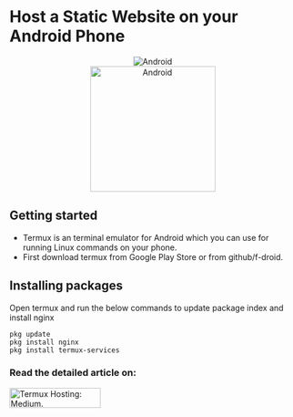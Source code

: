 # Host a Static Website on your Android Phone
<p align="center">
<img alt="Android" src="https://raw.githubusercontent.com/sagarkrp/HostedOnAndroid/main/tv-banner.svg" style="padding-centre" />
   
   <br>
<img alt="Android" width="220px" src="https://upload.wikimedia.org/wikipedia/commons/thumb/a/a4/Android_2023_3D_logo_and_wordmark.svg/1024px-Android_2023_3D_logo_and_wordmark.svg.png" style="padding-centre:10px;" />
</p>

## Getting started
- Termux is an terminal emulator for Android which you can use for running Linux commands on your phone. 
- First download termux from Google Play Store or from github/f-droid.

## Installing packages
Open termux and run the below commands to update package index and install nginx

```
pkg update
pkg install nginx
pkg install termux-services
```

<h3> <strong> Read the detailed article on: </strong> </h3> <a href = "https://sagarkrpanda.medium.com/how-to-host-a-static-website-on-your-android-phone-c1420dce68b6" target ="_blank">
<picture>
   <source media="(prefers-color-scheme: dark)" srcset="https://github.com/sagarkrp/sagarkrp/blob/main/images/Medium-white1x.png" width="160px" height="35px">
   <source media="(prefers-color-scheme: light)" srcset="https://raw.githubusercontent.com/sagarkrp/sagarkrp/main/images/Medium-dark.svg" width="160px" height="35px">
   <img alt="Termux Hosting: Medium." src="https://raw.githubusercontent.com/sagarkrp/sagarkrp/main/images/Medium-dark.svg" width="160px" height="35px">
</picture>
